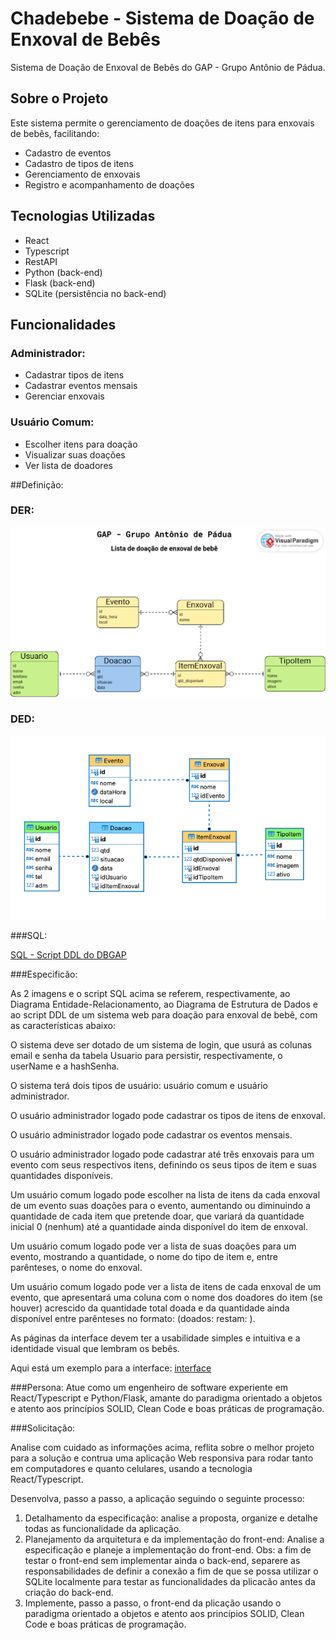 # Chadebebe - Sistema de Doação de Enxoval de Bebês

Sistema de Doação de Enxoval de Bebês do GAP - Grupo Antônio de Pádua.

## Sobre o Projeto

Este sistema permite o gerenciamento de doações de itens para enxovais de bebês, facilitando:

- Cadastro de eventos
- Cadastro de tipos de itens
- Gerenciamento de enxovais
- Registro e acompanhamento de doações

## Tecnologias Utilizadas

- React
- Typescript
- RestAPI 
- Python (back-end)
- Flask (back-end)
- SQLite (persistência no back-end)

## Funcionalidades

### Administrador:
- Cadastrar tipos de itens
- Cadastrar eventos mensais
- Gerenciar enxovais

### Usuário Comum:
- Escolher itens para doação
- Visualizar suas doações
- Ver lista de doadores

 
##Definição:

### DER:

![alt text](DER-DBGAP.png)

### DED:

![alt text](DED-DBGAP.png)


###SQL:

[SQL - Script DDL do DBGAP](dbgap.sql)


###Especificão:

As 2 imagens e o script SQL acima se referem, respectivamente, ao Diagrama Entidade-Relacionamento, ao Diagrama de Estrutura de Dados e ao script DDL de um sistema web para doação para enxoval de bebê, com as características abaixo:

O sistema deve ser dotado de um sistema de login, que usurá as colunas email e senha da tabela Usuario para persistir, respectivamente, o userName e a hashSenha.

O sistema terá dois tipos de usuário: usuário comum e usuário administrador.

O usuário administrador logado pode cadastrar os tipos de itens de enxoval.

O usuário administrador logado pode cadastrar os eventos mensais.

O usuário administrador logado pode cadastrar até três enxovais para um evento com seus respectivos itens, definindo os seus tipos de item e suas quantidades disponíveis.

Um usuário comum logado pode escolher na lista de itens da cada enxoval de um evento suas doações para o evento, aumentando ou diminuindo a quantidade de cada item que pretende doar, que variará da quantidade inicial 0 (nenhum) até a quantidade ainda disponível do item de enxoval.

Um usuário comum logado pode ver a lista de suas doações para um evento, mostrando a quantidade, o nome do tipo de item e, entre parênteses, o nome do enxoval.

Um usuário comum logado pode ver a lista de itens de cada enxoval de um evento, que apresentará uma coluna com o nome dos doadores do item (se houver) acrescido da quantidade total doada e da quantidade ainda disponível entre parênteses no formato: (doados: <d> restam: <r>). 

As páginas da interface devem ter a usabilidade simples e intuitiva e a identidade visual que lembram os bebês.

Aqui está um exemplo para a interface: [interface](index.html)

###Persona:
Atue como um engenheiro de software experiente em React/Typescript e Python/Flask, amante do paradigma orientado a objetos e atento aos princípios SOLID, Clean Code e boas práticas de programação.

###Solicitação:

Analise com cuidado as informações acima, reflita sobre  o melhor projeto para a solução e contrua uma aplicação Web responsiva para rodar tanto em computadores e quanto celulares, usando a tecnologia React/Typescript.

Desenvolva, passo a passo, a aplicação seguindo o seguinte processo:
1) Detalhamento da especificação: analise a proposta, organize e detalhe todas as funcionalidade da aplicação.
2) Planejamento da arquitetura e da implementação do front-end: Analise a especificação e planeje a implementação do front-end.
Obs: a fim de testar o front-end sem implementar ainda o back-end, separere as responsabilidades de definir a conexão a fim de que se possa utilizar o SQLite localmente para testar as funcionalidades da plicacão antes da criação do back-end.
3) Implemente, passo a passo, o front-end da plicação usando o paradigma orientado a objetos e atento aos princípios SOLID, Clean Code e boas práticas de programação.

